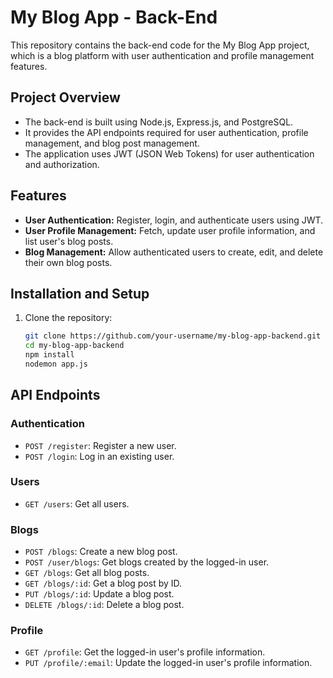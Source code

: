 # My Blog App - Back-End

This repository contains the back-end code for the My Blog App project, which is a blog platform with user authentication and profile management features.

## Project Overview

- The back-end is built using Node.js, Express.js, and PostgreSQL.
- It provides the API endpoints required for user authentication, profile management, and blog post management.
- The application uses JWT (JSON Web Tokens) for user authentication and authorization.

## Features

- **User Authentication:** Register, login, and authenticate users using JWT.
- **User Profile Management:** Fetch, update user profile information, and list user's blog posts.
- **Blog Management:** Allow authenticated users to create, edit, and delete their own blog posts.

## Installation and Setup

1. Clone the repository:
   ```bash
   git clone https://github.com/your-username/my-blog-app-backend.git
   cd my-blog-app-backend
   npm install
   nodemon app.js
   ```

## API Endpoints

### Authentication

- `POST /register`: Register a new user.
- `POST /login`: Log in an existing user.

### Users

- `GET /users`: Get all users.

### Blogs

- `POST /blogs`: Create a new blog post.
- `POST /user/blogs`: Get blogs created by the logged-in user.
- `GET /blogs`: Get all blog posts.
- `GET /blogs/:id`: Get a blog post by ID.
- `PUT /blogs/:id`: Update a blog post.
- `DELETE /blogs/:id`: Delete a blog post.

### Profile

- `GET /profile`: Get the logged-in user's profile information.
- `PUT /profile/:email`: Update the logged-in user's profile information.
